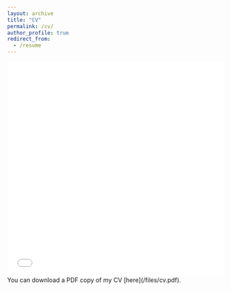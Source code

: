 ```yaml
---
layout: archive
title: "CV"
permalink: /cv/
author_profile: true
redirect_from:
  - /resume
---
```


<iframe src="/files/cv.pdf" width="100%" height="500" frameborder="no" border="0" marginwidth="0" marginheight="0"></iframe>
You can download a PDF copy of my CV [here](/files/cv.pdf).
